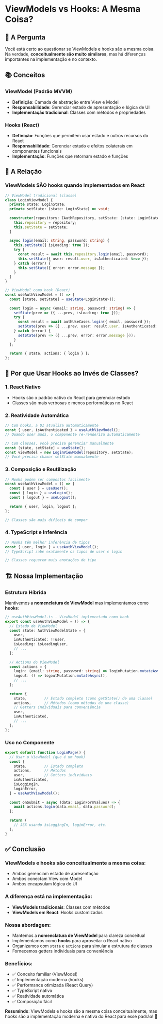 # ViewModels vs Hooks: A Mesma Coisa?

## 🤔 A Pergunta

Você está certo ao questionar se ViewModels e hooks são a mesma coisa. Na verdade, **conceitualmente são muito similares**, mas há diferenças importantes na implementação e no contexto.

## 📚 Conceitos

### **ViewModel (Padrão MVVM)**
- **Definição**: Camada de abstração entre View e Model
- **Responsabilidade**: Gerenciar estado de apresentação e lógica de UI
- **Implementação tradicional**: Classes com métodos e propriedades

### **Hooks (React)**
- **Definição**: Funções que permitem usar estado e outros recursos do React
- **Responsabilidade**: Gerenciar estado e efeitos colaterais em componentes funcionais
- **Implementação**: Funções que retornam estado e funções

## 🔄 A Relação

### **ViewModels SÃO hooks quando implementados em React**

```typescript
// ViewModel tradicional (classe)
class LoginViewModel {
  private state: LoginState;
  private setState: (state: LoginState) => void;
  
  constructor(repository: IAuthRepository, setState: (state: LoginState) => void) {
    this.repository = repository;
    this.setState = setState;
  }
  
  async login(email: string, password: string) {
    this.setState({ isLoading: true });
    try {
      const result = await this.repository.login(email, password);
      this.setState({ user: result.user, isAuthenticated: true });
    } catch (error) {
      this.setState({ error: error.message });
    }
  }
}

// ViewModel como hook (React)
const useAuthViewModel = () => {
  const [state, setState] = useState<LoginState>();
  
  const login = async (email: string, password: string) => {
    setState(prev => ({ ...prev, isLoading: true }));
    try {
      const result = await authUseCases.login({ email, password });
      setState(prev => ({ ...prev, user: result.user, isAuthenticated: true }));
    } catch (error) {
      setState(prev => ({ ...prev, error: error.message }));
    }
  };
  
  return { state, actions: { login } };
};
```

## 🎯 Por que Usar Hooks ao Invés de Classes?

### **1. React Nativo**
- Hooks são o padrão nativo do React para gerenciar estado
- Classes são mais verbosas e menos performáticas no React

### **2. Reatividade Automática**
```typescript
// Com hooks, a UI atualiza automaticamente
const { user, isAuthenticated } = useAuthViewModel();
// Quando user muda, o componente re-renderiza automaticamente

// Com classes, você precisa gerenciar manualmente
const [state, setState] = useState();
const viewModel = new LoginViewModel(repository, setState);
// Você precisa chamar setState manualmente
```

### **3. Composição e Reutilização**
```typescript
// Hooks podem ser compostos facilmente
const useAuthViewModel = () => {
  const { user } = useUser();
  const { login } = useLogin();
  const { logout } = useLogout();
  
  return { user, login, logout };
};

// Classes são mais difíceis de compor
```

### **4. TypeScript e Inferência**
```typescript
// Hooks têm melhor inferência de tipos
const { user, login } = useAuthViewModel();
// TypeScript sabe exatamente os tipos de user e login

// Classes requerem mais anotações de tipo
```

## 🏗️ Nossa Implementação

### **Estrutura Híbrida**
Mantivemos a **nomenclatura de ViewModel** mas implementamos como **hooks**:

```typescript
// useAuthViewModel.ts - ViewModel implementado como hook
export const useAuthViewModel = () => {
  // Estado do ViewModel
  const state: AuthViewModelState = {
    user,
    isAuthenticated: !!user,
    isLoading: isLoadingUser,
    // ...
  };
  
  // Actions do ViewModel
  const actions = {
    login: (email: string, password: string) => loginMutation.mutateAsync({ email, password }),
    logout: () => logoutMutation.mutateAsync(),
    // ...
  };
  
  return {
    state,        // Estado completo (como getState() de uma classe)
    actions,      // Métodos (como métodos de uma classe)
    // Getters individuais para conveniência
    user,
    isAuthenticated,
    // ...
  };
};
```

### **Uso no Componente**
```typescript
export default function LoginPage() {
  // Usar o ViewModel (que é um hook)
  const {
    state,        // Estado completo
    actions,      // Métodos
    user,         // Getters individuais
    isAuthenticated,
    isLoggingIn,
    loginError,
  } = useAuthViewModel();
  
  const onSubmit = async (data: LoginFormValues) => {
    await actions.login(data.email, data.password);
  };
  
  return (
    // JSX usando isLoggingIn, loginError, etc.
  );
}
```

## ✅ Conclusão

### **ViewModels e hooks são conceitualmente a mesma coisa:**
- Ambos gerenciam estado de apresentação
- Ambos conectam View com Model
- Ambos encapsulam lógica de UI

### **A diferença está na implementação:**
- **ViewModels tradicionais**: Classes com métodos
- **ViewModels em React**: Hooks customizados

### **Nossa abordagem:**
- Mantemos a **nomenclatura de ViewModel** para clareza conceitual
- Implementamos como **hooks** para aproveitar o React nativo
- Organizamos com `state` e `actions` para simular a estrutura de classes
- Fornecemos getters individuais para conveniência

### **Benefícios:**
- ✅ Conceito familiar (ViewModel)
- ✅ Implementação moderna (hooks)
- ✅ Performance otimizada (React Query)
- ✅ TypeScript nativo
- ✅ Reatividade automática
- ✅ Composição fácil

**Resumindo**: ViewModels e hooks são a mesma coisa conceitualmente, mas hooks são a implementação moderna e nativa do React para esse padrão! 🎉
